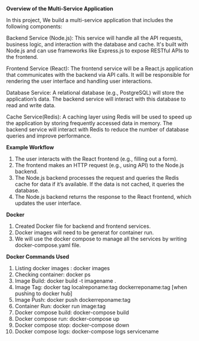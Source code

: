 **Overview of the Multi-Service Application**

In this project, We build a multi-service application that includes the following components:

Backend Service (Node.js): This service will handle all the API requests, business logic, and interaction with the database and cache. It's built with Node.js and can use frameworks like Express.js to expose RESTful APIs to the frontend.

Frontend Service (React): The frontend service will be a React.js application that communicates with the backend via API calls. It will be responsible for rendering the user interface and handling user interactions.

Database Service: A relational database (e.g., PostgreSQL) will store the application’s data. The backend service will interact with this database to read and write data.

Cache Service(Redis): A caching layer using Redis will be used to speed up the application by storing frequently accessed data in memory. The backend service will interact with Redis to reduce the number of database queries and improve performance.

**Example Workflow**
1. The user interacts with the React frontend (e.g., filling out a form).
2. The frontend makes an HTTP request (e.g., using API) to the Node.js backend.
3. The Node.js backend processes the request and queries the Redis cache for data if it’s available. If the data is not cached, it queries the database.
4. The Node.js backend returns the response to the React frontend, which updates the user interface.

**Docker**
1. Created Docker file for backend and frontend services.
2. Docker images will need to be generat for container run.
3. We will use the docker compose to manage all the services by writing docker-compose.yaml file.

**Docker Commands Used**
1. Listing docker images : docker images
2. Checking container: docker ps
3. Image Build: docker build -t imagename .
4. Image Tag: docker tag localreponame:tag dockerreponame:tag  [when pushing to docker hub]
5. Image Push: docker push dockerreponame:tag
6. Container Run: docker run image:tag
7. Docker compose build: docker-compose build
8. Docker compose run: docker-compose up
9. Docker compose stop: docker-compose down
10. Docker compose logs: docker-compose logs servicename

